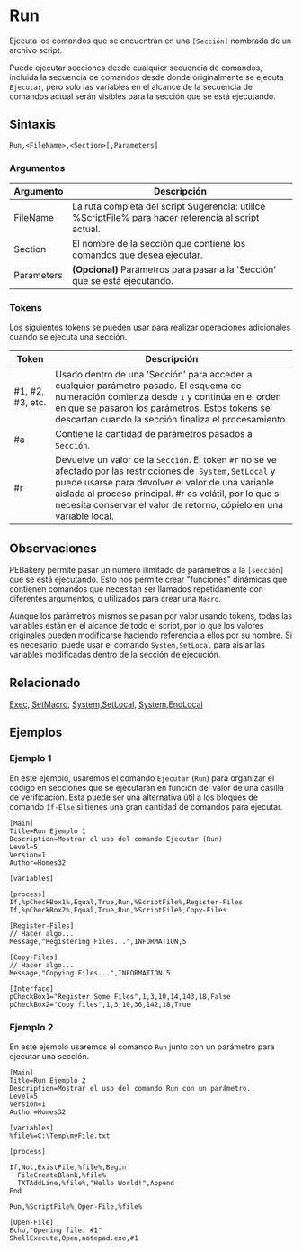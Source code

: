 # Run

Ejecuta los comandos que se encuentran en una `[Sección]` nombrada de un archivo script.

Puede ejecutar secciones desde cualquier secuencia de comandos, incluida la secuencia de comandos desde donde originalmente se ejecuta `Ejecutar`, pero solo las variables en el alcance de la secuencia de comandos actual serán visibles para la sección que se está ejecutando.

## Sintaxis

```pebakery
Run,<FileName>,<Section>[,Parameters]
```

### Argumentos

| Argumento | Descripción |
| --- | --- |
| FileName | La ruta completa del script Sugerencia: utilice %ScriptFile% para hacer referencia al script actual. |
| Section | El nombre de la sección que contiene los comandos que desea ejecutar. |
| Parameters | **(Opcional)** Parámetros para pasar a la 'Sección' que se está ejecutando. |

### Tokens

Los siguientes tokens se pueden usar para realizar operaciones adicionales cuando se ejecuta una sección.

| Token | Descripción |
| --- | --- |
| #1, #2, #3, etc. | Usado dentro de una 'Sección' para acceder a cualquier parámetro pasado. El esquema de numeración comienza desde `1` y continúa en el orden en que se pasaron los parámetros. Estos tokens se descartan cuando la sección finaliza el procesamiento. |
| #a | Contiene la cantidad de parámetros pasados a `Sección`. |
| #r | Devuelve un valor de la `Sección`. El token `#r` no se ve afectado por las restricciones de` System,SetLocal` y puede usarse para devolver el valor de una variable aislada al proceso principal. #r es volátil, por lo que si necesita conservar el valor de retorno, cópielo en una variable local. |

## Observaciones

PEBakery permite pasar un número ilimitado de parámetros a la `[sección]` que se está ejecutando. Esto nos permite crear "funciones" dinámicas que contienen comandos que necesitan ser llamados repetidamente con diferentes argumentos, o utilizados para crear una `Macro`.

Aunque los parámetros mismos se pasan por valor usando tokens, todas las variables están en el alcance de todo el script, por lo que los valores originales pueden modificarse haciendo referencia a ellos por su nombre. Si es necesario, puede usar el comando `System,SetLocal` para aislar las variables modificadas dentro de la sección de ejecución.

## Relacionado

[Exec](./Exec.md), [SetMacro](../Control/SetMacro.md), [System,SetLocal](../System/SetLocal.md), [System,EndLocal](../System/EndLocal.md)

## Ejemplos

### Ejemplo 1

En este ejemplo, usaremos el comando `Ejecutar` (`Run`) para organizar el código en secciones que se ejecutarán en función del valor de una casilla de verificación. Esta puede ser una alternativa útil a los bloques de comando `If-Else` si tienes una gran cantidad de comandos para ejecutar.

```pebakery
[Main]
Title=Run Ejemplo 1
Description=Mostrar el uso del comando Ejecutar (Run)
Level=5
Version=1
Author=Homes32

[variables]

[process]
If,%pCheckBox1%,Equal,True,Run,%ScriptFile%,Register-Files
If,%pCheckBox2%,Equal,True,Run,%ScriptFile%,Copy-Files

[Register-Files]
// Hacer algo...
Message,"Registering Files...",INFORMATION,5

[Copy-Files]
// Hacer algo...
Message,"Copying Files...",INFORMATION,5

[Interface]
pCheckBox1="Register Some Files",1,3,10,14,143,18,False
pCheckBox2="Copy files",1,3,10,36,142,18,True
```

### Ejemplo 2

En este ejemplo usaremos el comando `Run` junto con un parámetro para ejecutar una sección.

```pebakery
[Main]
Title=Run Ejemplo 2
Description=Mostrar el uso del comando Run con un parámetro.
Level=5
Version=1
Author=Homes32

[variables]
%file%=C:\Temp\myFile.txt

[process]

If,Not,ExistFile,%file%,Begin
  FileCreateBlank,%file%
  TXTAddLine,%file%,"Hello World!",Append
End

Run,%ScriptFile%,Open-File,%file%

[Open-File]
Echo,"Opening file: #1"
ShellExecute,Open,notepad.exe,#1
```
